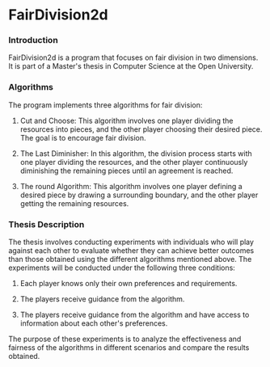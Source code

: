 # FairDivision2d

### Introduction
FairDivision2d is a program that focuses on fair division in two dimensions. It is part of a Master's thesis in Computer Science at the Open University.

### Algorithms
The program implements three algorithms for fair division:

1. Cut and Choose: This algorithm involves one player dividing the resources into pieces, and the other player choosing their desired piece. The goal is to encourage fair division.

2. The Last Diminisher: In this algorithm, the division process starts with one player dividing the resources, and the other player continuously diminishing the remaining pieces until an agreement is reached.

2. The round Algorithm: This algorithm involves one player defining a desired piece by drawing a surrounding boundary, and the other player getting the remaining resources.


### Thesis Description
The thesis involves conducting experiments with individuals who will play against each other to evaluate whether they can achieve better outcomes than those obtained using the different algorithms mentioned above. The experiments will be conducted under the following three conditions:

1. Each player knows only their own preferences and requirements.

2. The players receive guidance from the algorithm.

3. The players receive guidance from the algorithm and have access to information about each other's preferences.

The purpose of these experiments is to analyze the effectiveness and fairness of the algorithms in different scenarios and compare the results obtained.


